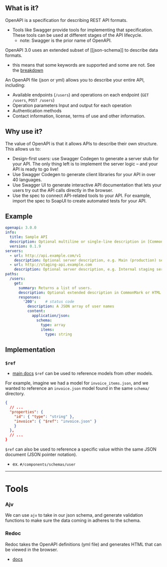 
## What is it?
OpenAPI is a specification for describing REST API formats. 
- Tools like Swagger provide tools for implementing that specification. These tools can be used at different stages of the API lifecycle.
  - note: Swagger is the prior name of OpenAPI.

OpenAPI 3.0 uses an extended subset of [[json-schema]] to describe data formats.
- this means that some keywords are supported and some are not. See the [breakdown](https://swagger.io/docs/specification/data-models/keywords/)

An OpenAPI file (json or yml) allows you to describe your entire API, including:
- Available endpoints (`/users`) and operations on each endpoint (`GET /users`, `POST /users`)
- Operation parameters Input and output for each operation
- Authentication methods
- Contact information, license, terms of use and other information.

## Why use it?
The value of OpenAPI is that it allows APIs to describe their own structure. This allows us to:
- Design-first users: use Swagger Codegen to generate a server stub for your API. The only thing left is to implement the server logic – and your API is ready to go live!
- Use Swagger Codegen to generate client libraries for your API in over 40 languages.
- Use Swagger UI to generate interactive API documentation that lets your users try out the API calls directly in the browser.
- Use the spec to connect API-related tools to your API. For example, import the spec to SoapUI to create automated tests for your API.

## Example
```yml
openapi: 3.0.0
info:
  title: Sample API
  description: Optional multiline or single-line description in [CommonMark](http://commonmark.org/help/) or HTML.
  version: 0.1.9
servers:
  - url: http://api.example.com/v1
    description: Optional server description, e.g. Main (production) server
  - url: http://staging-api.example.com
    description: Optional server description, e.g. Internal staging server for testing
paths:
  /users:
    get:
      summary: Returns a list of users.
      description: Optional extended description in CommonMark or HTML.
      responses:
        '200':    # status code
          description: A JSON array of user names
          content:
            application/json:
              schema: 
                type: array
                items: 
                  type: string
```

## Implementation 
### `$ref`
- [main docs](https://swagger.io/docs/specification/using-ref/)
`$ref` can be used to reference models from other models.

For example, imagine we had a model for `invoice_items.json`, and we wanted to reference an `invoice.json` model found in the same `schema/` directory.
```json
{
  // ...
  "properties": {
    "id": { "type": "string" },
    "invoice": { "$ref": "invoice.json" }
    }
  },
  // ...
}
```

`$ref` can also be used to reference a specific value within the same JSON document (JSON pointer notation).
- ex. `#/components/schemas/user`


* * *

# Tools
### Ajv
We can use `ajv` to take in our json schema, and generate validation functions to make sure the data coming in adheres to the schema.

### Redoc
Redoc takes the OpenAPI definitions (yml file) and generates HTML that can be viewed in the browser.
- [docs](https://github.com/Redocly/redoc)
